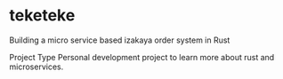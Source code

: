 # teketeke
Building a micro service based izakaya order system in Rust

Project Type
Personal development project to learn more about rust and microservices.

